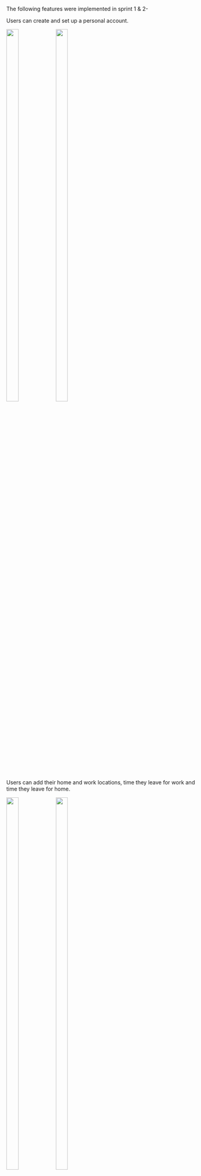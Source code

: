 The following features were implemented in sprint 1 & 2- 

Users can create and set up a personal account.

<img src="https://user-images.githubusercontent.com/39582048/144165752-eb409e16-cdb0-42bf-ace3-e6e5150db93e.png" width=25% height=50%> <img src="https://user-images.githubusercontent.com/39582048/144165938-d0630a3f-8a2d-436f-b72b-6e8dac117170.png" width=25% height=50%>

Users can add their home and work locations, time they leave for work and time they leave for home.

<img src="https://user-images.githubusercontent.com/39582048/144166532-0cc23128-3582-40b1-b3f6-33c2347ad994.png" width=25% height=50%> <img src="https://user-images.githubusercontent.com/39582048/144166626-198197b7-cf9d-4963-9f4f-133985d98f99.png" width=25% height=50%> 

Users can find their Personal Chats in their ChatRoom

<img src="https://user-images.githubusercontent.com/39582048/144167679-0c4a12da-f222-4e34-aa1b-3726f7d1e5c8.png" width=25% height=50%>

Users can find the people who are going to same location for work or home, text them and request for a ride.

<img src="https://user-images.githubusercontent.com/39582048/144168090-6836b0db-da47-486b-b8e1-7e9b923e77ce.png" width=25% height=50%> <img src="https://user-images.githubusercontent.com/39582048/144168835-473b2f26-363d-486f-8aeb-619736f8fe30.png" width=25% height=50%>

Users can search for the people and create a pool(group) who are going to same places for work from 'All Commutes'page.

<img src="https://user-images.githubusercontent.com/39582048/144169233-0bdc9c00-bbf1-40f5-b003-c3aef6584166.png"  width=25% height=50%> <img src="https://user-images.githubusercontent.com/39582048/144169245-c3c8dace-b0c5-4e76-ba59-997c1972ac81.png"  width=25% height=50%> <img src="https://user-images.githubusercontent.com/39582048/144169444-adc09058-0277-4118-8249-df67a3257966.png"  width=25% height=50%> 

Users can find their group chats in the Pool Room

<img src="https://user-images.githubusercontent.com/39582048/144169471-d89d8125-5f40-4fa0-8bfb-95a96e734f22.png"  width=25% height=50%> 

Users can update their ride count(How many times he/she gave ride to other people in the group).

<img src="https://user-images.githubusercontent.com/39582048/144169918-12245fbb-c0a0-4680-b700-87c0cc5ad7c8.png"  width=25% height=50%>

Users can announce their trip if they are going to somewhere in holidays.


<img src="https://user-images.githubusercontent.com/39582048/144170310-e0f13b76-e368-4a9a-9c45-64cfe9dacd35.png"  width=25% height=50%> <img src="https://user-images.githubusercontent.com/39582048/144170137-6b4835b0-f69d-4abf-9f97-a71f904bc8f9.png"  width=25% height=50%> 

Users can find their Trip History in My Trips.

<img src="https://user-images.githubusercontent.com/39582048/144170580-b95340fa-d4ec-4e5c-b088-e70bdf40f697.png"  width=25% height=50%>

Users can find the people (companions) who are going on a same trip(same destination), connect with them, create pools as they do for daily commutes so that they find company and save fuel expenses. 

<img src="https://user-images.githubusercontent.com/39582048/144170597-7868bdc3-bbfa-40c4-aac5-51ede199017a.png"  width=25% height=50%>

